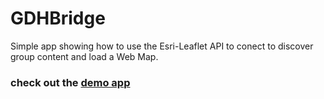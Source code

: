 # GDHBridge
Simple app showing how to use the Esri-Leaflet API to conect to discover group content and load a Web Map.

### check out the [demo app](https://geoxc-apps.bd.esri.com/IGC/GDHBridge/index.html)
